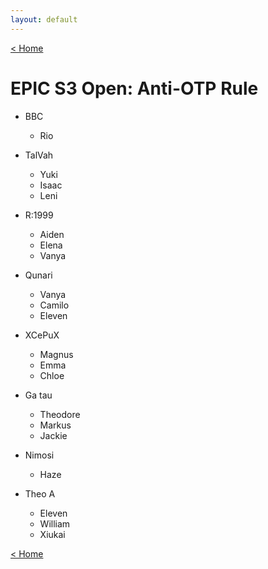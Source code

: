 ```yaml
---
layout: default
---
```


[< Home](https://kanziebub.github.io/SurvivalProtocol/)

# **EPIC S3 Open: Anti-OTP Rule**

- BBC
  - Rio

- TalVah
  - Yuki
  - Isaac
  - Leni

- R:1999
  - Aiden
  - Elena
  - Vanya

- Qunari
  - Vanya
  - Camilo
  - Eleven

- XCePuX
  - Magnus
  - Emma
  - Chloe

- Ga tau
  - Theodore
  - Markus
  - Jackie

- Nimosi
  - Haze

- Theo A
  - Eleven
  - William
  - Xiukai

[< Home](https://kanziebub.github.io/SurvivalProtocol/)
